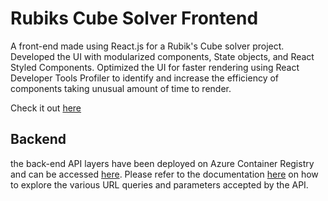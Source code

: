 # Rubiks Cube Solver Frontend

A front-end made using React.js for a Rubik's Cube solver project. Developed the UI with modularized components, State objects, and React Styled Components. Optimized the UI for faster rendering using React Developer Tools Profiler to identify and increase the efficiency of components taking unusual amount of time to render.

Check it out [here](https://arpan3323.github.io/rubiks-cube-frontend/)
## Backend

the back-end API layers have been deployed on Azure Container Registry and can be accessed [here](https://rubikscubesolver.azurewebsites.net/). Please refer to the documentation [here](https://github.com/Arpan3323/Rubiks-Cube-Solver) on how to explore the various URL queries and parameters accepted by the API.
